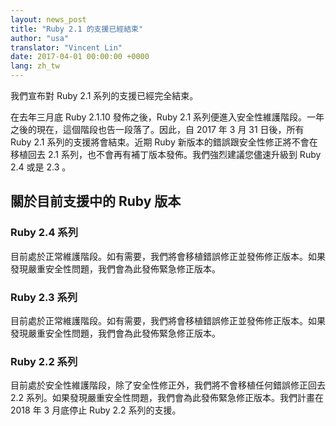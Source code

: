 ```yaml
---
layout: news_post
title: "Ruby 2.1 的支援已經結束"
author: "usa"
translator: "Vincent Lin"
date: 2017-04-01 00:00:00 +0000
lang: zh_tw
---
```


我們宣布對 Ruby 2.1 系列的支援已經完全結束。

在去年三月底 Ruby 2.1.10 發佈之後，Ruby 2.1 系列便進入安全性維護階段。一年之後的現在，這個階段也告一段落了。因此，自 2017 年 3 月 31 日後，所有 Ruby 2.1 系列的支援將會結束。近期 Ruby 新版本的錯誤跟安全性修正將不會在移植回去 2.1 系列，也不會再有補丁版本發佈。我們強烈建議您儘速升級到 Ruby 2.4 或是 2.3 。


## 關於目前支援中的 Ruby 版本

### Ruby 2.4 系列

目前處於正常維護階段。如有需要，我們將會移植錯誤修正並發佈修正版本。如果發現嚴重安全性問題，我們會為此發佈緊急修正版本。

### Ruby 2.3 系列

目前處於正常維護階段。如有需要，我們將會移植錯誤修正並發佈修正版本。如果發現嚴重安全性問題，我們會為此發佈緊急修正版本。

### Ruby 2.2 系列

目前處於安全性維護階段，除了安全性修正外，我們將不會移植任何錯誤修正回去 2.2 系列。如果發現嚴重安全性問題，我們會為此發佈緊急修正版本。我們計畫在 2018 年 3 月底停止 Ruby 2.2 系列的支援。
